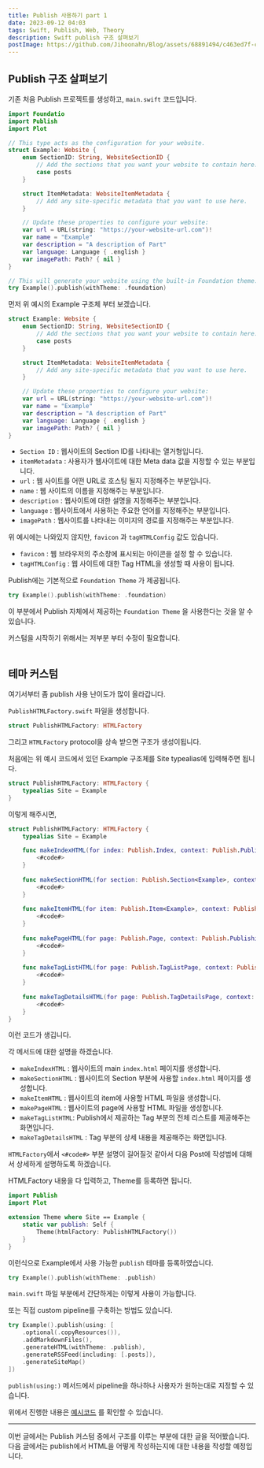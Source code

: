 ```yaml
---
title: Publish 사용하기 part 1
date: 2023-09-12 04:03
tags: Swift, Publish, Web, Theory
description: Swift publish 구조 살펴보기
postImage: https://github.com/Jihoonahn/Blog/assets/68891494/c463ed7f-c64d-45d0-8900-fd5a8d99ce85
---
```


## Publish 구조 살펴보기

기존 처음 Publish 프로젝트를 생성하고, `main.swift` 코드입니다.

```swift
import Foundatio
import Publish
import Plot

// This type acts as the configuration for your website.
struct Example: Website {
    enum SectionID: String, WebsiteSectionID {
        // Add the sections that you want your website to contain here:
        case posts
    }

    struct ItemMetadata: WebsiteItemMetadata {
        // Add any site-specific metadata that you want to use here.
    }

    // Update these properties to configure your website:
    var url = URL(string: "https://your-website-url.com")!
    var name = "Example"
    var description = "A description of Part"
    var language: Language { .english }
    var imagePath: Path? { nil }
}

// This will generate your website using the built-in Foundation theme:
try Example().publish(withTheme: .foundation)

```

먼저 위 예시의 Example 구조체 부터 보겠습니다.

```swift
struct Example: Website {
    enum SectionID: String, WebsiteSectionID {
        // Add the sections that you want your website to contain here:
        case posts
    }

    struct ItemMetadata: WebsiteItemMetadata {
        // Add any site-specific metadata that you want to use here.
    }

    // Update these properties to configure your website:
    var url = URL(string: "https://your-website-url.com")!
    var name = "Example"
    var description = "A description of Part"
    var language: Language { .english }
    var imagePath: Path? { nil }
}
```

- `Section ID` : 웹사이트의 Section ID를 나타내는 열거형입니다.
- `itemMetadata` : 사용자가 웹사이트에 대한 Meta data 값을 지정할 수 있는 부분입니다.
- `url` : 웹 사이트를 어떤 URL로 호스팅 될지 지정해주는 부분입니다.
- `name` : 웹 사이트의 이름을 지정해주는 부분입니다.
- `description` : 웹사이트에 대한 설명을 지정해주는 부분입니다.
- `language` : 웹사이트에서 사용하는 주요한 언어를 지정해주는 부분입니다.
- `imagePath` : 웹사이트를 나타내는 이미지의 경로를 지정해주는 부분입니다.

위 예시에는 나와있지 않지만, `favicon` 과 `tagHTMLConfig` 값도 있습니다.

- `favicon` : 웹 브라우저의 주소창에 표시되는 아이콘을 설정 할 수 있습니다.
- `tagHTMLConfig` : 웹 사이트에 대한 Tag HTML을 생성할 때 사용이 됩니다.


Publish에는 기본적으로 `Foundation Theme` 가 제공됩니다.

```swift
try Example().publish(withTheme: .foundation)
```

이 부분에서 Publish 자체에서 제공하는 `Foundation Theme` 을 사용한다는 것을 알 수 있습니다.

커스텀을 시작하기 위해서는 저부분 부터 수정이 필요합니다. <br/><br/>

## 테마 커스텀

여기서부터 좀 publish 사용 난이도가 많이 올라갑니다.

`PublishHTMLFactory.swift` 파일을 생성합니다.

```swift
struct PublishHTMLFactory: HTMLFactory
```

그리고 `HTMLFactory` protocol을 상속 받으면 구조가 생성이됩니다.

처음에는 위 예시 코드에서 있던 Example 구조체를 Site typealias에 입력해주면 됩니다.

```swift
struct PublishHTMLFactory: HTMLFactory {
    typealias Site = Example
}
```

이렇게 해주시면, 

```swift
struct PublishHTMLFactory: HTMLFactory {
    typealias Site = Example

    func makeIndexHTML(for index: Publish.Index, context: Publish.PublishingContext<Example>) throws -> Plot.HTML {
        <#code#>
    }
    
    func makeSectionHTML(for section: Publish.Section<Example>, context: Publish.PublishingContext<Example>) throws -> Plot.HTML {
        <#code#>
    }
    
    func makeItemHTML(for item: Publish.Item<Example>, context: Publish.PublishingContext<Example>) throws -> Plot.HTML {
        <#code#>
    }
    
    func makePageHTML(for page: Publish.Page, context: Publish.PublishingContext<Example>) throws -> Plot.HTML {
        <#code#>
    }
    
    func makeTagListHTML(for page: Publish.TagListPage, context: Publish.PublishingContext<Example>) throws -> Plot.HTML? {
        <#code#>
    }
    
    func makeTagDetailsHTML(for page: Publish.TagDetailsPage, context: Publish.PublishingContext<Example>) throws -> Plot.HTML? {
        <#code#>
    }
}
```

이런 코드가 생깁니다.

각 메서드에 대한 설명을 하겠습니다.

- `makeIndexHTML` : 웹사이트의 main `index.html` 페이지를 생성합니다.
- `makeSectionHTML` : 웹사이트의 Section 부분에 사용할 `index.html` 페이지를 생성합니다.
- `makeItemHTML` : 웹사이트의 item에 사용할 HTML 파일을 생성합니다.
- `makePageHTML` : 웹사이트의 page에 사용할 HTML 파일을 생성합니다.
- `makeTagListHTML`: Publish에서 제공하는 Tag 부분의 전체 리스트를 제공해주는 화면입니다.
- `makeTagDetailsHTML` : Tag 부분의 상세 내용을 제공해주는 화면입니다.

`HTMLFactory`에서 `<#code#>` 부분 설명이 길어질것 같아서 다음 Post에 작성법에 대해서 상세하게 설명하도록 하겠습니다.

HTMLFactory 내용을 다 입력하고, Theme를 등록하면 됩니다.

```swift
import Publish
import Plot

extension Theme where Site == Example {
    static var publish: Self {
        Theme(htmlFactory: PublishHTMLFactory())
    }
}
```

이런식으로 Example에서 사용 가능한 `publish` 테마를 등록하였습니다.

```swift
try Example().publish(withTheme: .publish)
```
`main.swift` 파일 부분에서
 간단하게는 이렇게 사용이 가능합니다.

또는 직접 custom pipeline를 구축하는 방법도 있습니다.

```swift
try Example().publish(using: [
    .optional(.copyResources()),
    .addMarkdownFiles(),
    .generateHTML(withTheme: .publish),
    .generateRSSFeed(including: [.posts]),
    .generateSiteMap()
])
```

`publish(using:)` 메서드에서 pipeline을 하나하나 사용자가 원하는대로 지정할 수 있습니다.

위에서 진행한 내용은 [예시코드](https://github.com/Jihoonahn/Blog-Document/tree/main/Publish/part1) 를 확인할 수 있습니다.

---

이번 글에서는 Publish 커스텀 중에서 구조를 이루는 부분에 대한 글을 적어봤습니다. <br/>
다음 글에서는 publish에서 HTML을 어떻게 작성하는지에 대한 내용을 작성할 예정입니다.
